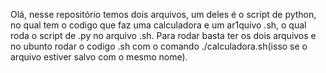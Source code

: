 Olá, nesse repositório temos dois arquivos, um deles é o script de python, no qual tem o codigo que faz uma calculadora e um ar1quivo .sh, o qual roda o script de .py no arquivo .sh.
Para rodar basta ter os dois arquivos e no ubunto rodar o codigo .sh com o comando ./calculadora.sh(isso se o arquivo estiver salvo com o mesmo nome). 
